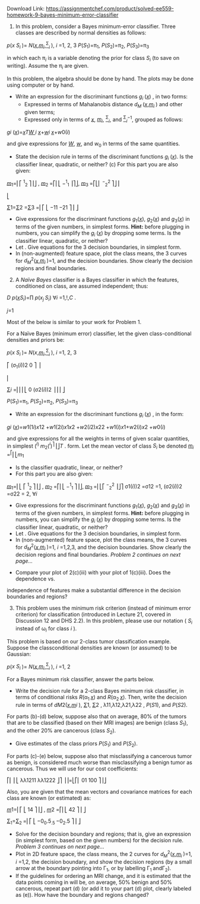 Download Link: https://assignmentchef.com/product/solved-ee559-homework-9-bayes-minimum-error-classifier
<br>



<ol>

 <li>In this problem, consider a Bayes minimum-error classifier. Three classes are described by normal densities as follows:</li>

</ol>

<em>p</em>(<em>x S<sub>i </sub></em>)=   <em>N</em>(<em><u>x</u></em>,<em><u>m</u><sub>i</sub></em>,<u><sup>Σ</sup></u><em><sub>i </sub></em>),   <em>i </em>=1, 2, 3 <em>P</em>(<em>S</em><sub>1</sub>)=π<sub>1</sub>, <em>P</em>(<em>S</em><sub>2</sub>)=π<sub>2</sub>, <em>P</em>(<em>S</em><sub>3</sub>)=π<sub>3</sub>

in which each π<em><sub>i</sub></em> is a variable denoting the prior for class <em>S<sub>i</sub></em> (to save on writing).  Assume the π<em><sub>i</sub></em> are given.

In this problem, the algebra should be done by hand.  The plots may be done using computer or by hand.

<ul>

 <li>Write an expression for the discriminant functions <em>g<sub>i </sub></em>(<em><u>x</u></em>) , in two forms:

  <ul>

   <li>Expressed in terms of Mahalanobis distance <em>d<sub>M </sub></em>(<em><u>x</u></em>,<em><u>m</u><sub>i </sub></em>) and other given terms;</li>

   <li>Expressed only in terms of <em><u>x</u></em>, <em><u>m</u><sub>i</sub></em>, <u><sup>Σ</sup></u><em><sub>i</sub></em>, and <u><sup>Σ</sup></u><em><sub>i</sub></em><sup>−1</sup>, grouped as follows:</li>

  </ul></li>

</ul>

<em>g</em><em>i </em>(<em><u>x</u></em>)=<em><u>x</u></em><em>T<u>W </u></em><em>i <u>x</u></em>+<em><u>w</u></em><em>i <u>x</u></em>+<em>w</em>0(<em>i</em>)

and give expressions for <em><u>W</u></em>, <em><u>w</u></em>, and <em>w</em><sub>0</sub> in terms of the same quantities.

<ul>

 <li>State the decision rule in terms of the discriminant functions <em>g<sub>i </sub></em>(<em><u>x</u></em>). Is the classifier linear, quadratic, or neither? (c) For this part you are also given:</li>

</ul>

<em><u>m</u></em><sub>1</sub>=⎢⎡   <sup>1</sup><sub>2 </sub>⎤⎥⎦ ,   <em><u>m</u></em><sub>2 </sub>=⎡⎢⎣ −<sup>1</sup><sub>1 </sub>⎥⎤⎦, <em><u>m</u></em><sub>3 </sub>=⎡⎣⎢ <sup>−</sup><sub>2</sub><sup>2 </sup>⎤⎦⎥ <sub>  </sub>

⎣

<u>Σ</u>1=<u>Σ</u>2 =<u>Σ</u>3 =⎢⎡ ⎣   −11 −21 ⎤⎥ ⎦

<ul>

 <li>Give expressions for the discriminant functions <em>g</em><sub>1</sub>(<em><u>x</u></em>), <em>g</em><sub>2</sub>(<em><u>x</u></em>) and <em>g</em><sub>3</sub>(<em><u>x</u></em>) in terms of the given numbers, in simplest forms. <strong>Hint:</strong> before plugging in numbers, you can simplify the <em>g<sub>i </sub></em>(<em><u>x</u></em>) by dropping some terms.  Is the classifier linear, quadratic, or neither?</li>

 <li>Let . Give equations for the 3 decision boundaries, in simplest form.</li>

 <li>In (non-augmented) feature space, plot the class means, the 3 curves for <em>d<sub>M</sub></em><sup>2</sup>(<em><u>x</u></em>,<em><u>m</u><sub>i </sub></em>)=1, and the decision boundaries. Show clearly the decision regions and final boundaries.</li>

</ul>




<ol start="2">

 <li>A <em>Naïve Bayes</em> classifier is a Bayes classifier in which the features, conditioned on class, are assumed independent; thus:</li>

</ol>

<em>D p</em>(<em><u>x</u></em><em>S<sub>i</sub></em>)=∏ <em>p</em>(<em>x<sub>j </sub>S<sub>i</sub></em>) ∀<em>i </em>=1,!,<em>C </em>.

<em>          </em><em>j</em>=1

Most of the below is similar to your work for Problem 1.

For a Naïve Bayes (minimum error) classifier, let the given class-conditional densities and priors be:

<em>p</em>(<em>x S<sub>i </sub></em>)= <em>N</em>(<em>x</em>,<em><u>m</u><sub>i</sub></em>,<u><sup>Σ</sup></u><em><sub>i </sub></em>),   <em>i </em>=1, 2, 3

⎡ (σ<sub>1</sub>(<em>i</em>))2             0          ⎤ ⎥

⎢

<u>Σ</u><em>i </em>=⎢⎢⎢⎣              0         (σ2(<em>i</em>))2 ⎥⎥⎥ ⎦

<em>P</em>(<em>S</em><sub>1</sub>)=π<sub>1</sub>, <em>P</em>(<em>S</em><sub>2</sub>)=π<sub>2</sub>, <em>P</em>(<em>S</em><sub>3</sub>)=π<sub>3</sub>

<ul>

 <li>Write an expression for the discriminant functions <em>g<sub>i </sub></em>(<em><u>x</u></em>) , in the form:</li>

</ul>

<em>g</em><em>i </em>(<em><u>x</u></em>)=<em>w</em>1(1<em>i</em>)<em>x</em>12 +<em>w</em>1(2<em>i</em>)<em>x</em>1<em>x</em>2 +<em>w</em>2(<em>i</em>2)<em>x</em>22 +<em>w</em>1(<em>i</em>)<em>x</em>1+<em>w</em>2(<em>i</em>)<em>x</em>2 +<em>w</em>0(<em>i</em>)

and give expressions for all the weights in terms of given scalar quantities, in simplest (<em><sup>i</sup></em><sup>) </sup><em>m</em><sub>2</sub>(<em><sup>i</sup></em>)<sup>⎤</sup>⎥⎦<em>T   </em>.   form.  Let the mean vector of class <em>S<sub>i</sub></em>  be denoted <em><u>m</u><sub>i </sub></em>=<sup>⎡</sup>⎢⎣<em>m</em><sub>1</sub>

<ul>

 <li>Is the classifier quadratic, linear, or neither?</li>

 <li>For this part you are also given:</li>

</ul>

<em><u>m</u></em><sub>1</sub>=⎢⎣ ⎡   <sup>1</sup><sub>2 </sub>⎤⎥⎦ ,   <em><u>m</u></em><sub>2 </sub>=⎡⎢⎣ −<sup>1</sup><sub>1 </sub>⎤⎥⎦, <em><u>m</u></em><sub>3 </sub>=⎢⎣⎡ <sup>−</sup><sub>2</sub><sup>2 </sup>⎥⎦⎤ σ1(<em>i</em>))2 =σ12 =1, (σ2(<em>i</em>))2 =σ22 = 2, ∀<em>i</em>

<ul>

 <li>Give expressions for the discriminant functions <em>g</em><sub>1</sub>(<em><u>x</u></em>), <em>g</em><sub>2</sub>(<em><u>x</u></em>) and <em>g</em><sub>3</sub>(<em><u>x</u></em>) in terms of the given numbers, in simplest forms. <strong>Hint:</strong> before plugging in numbers, you can simplify the <em>g<sub>i </sub></em>(<em><u>x</u></em>) by dropping some terms.  Is the classifier linear, quadratic, or neither?</li>

 <li>Let . Give equations for the 3 decision boundaries, in simplest form.</li>

 <li>In (non-augmented) feature space, plot the class means, the 3 curves for <em>d<sub>M</sub></em><sup>2</sup>(<em><u>x</u></em>,<em><u>m</u><sub>i </sub></em>)=1, <em>i </em>=1,2,3, and the decision boundaries. Show clearly the decision regions and final boundaries.   <em>Problem 2 continues on next page… </em></li>

</ul>

<ul>

 <li>Compare your plot of 2(c)(iii) with your plot of 1(c)(iii). Does the dependence vs.</li>

</ul>

independence of features make a substantial difference in the decision boundaries and regions?




<ol start="3">

 <li>This problem uses the minimum risk criterion (instead of minimum error criterion) for classification (introduced in Lecture 21, covered in Discussion 12 and DHS 2.2). In this problem, please use our notation (<em> S<sub>i</sub></em> instead of <em><sub> </sub></em>ω<em><sub>i</sub></em> for class <em>i</em> ).</li>

</ol>

This problem is based on our 2-class tumor classification example.  Suppose the classconditional densities are known (or assumed) to be Gaussian:

<em>p</em>(<em>x S<sub>i </sub></em>)= <em>N</em>(<em><u>x</u></em>,<em><u>m</u><sub>i</sub></em>,<u><sup>Σ</sup></u><em><sub>i </sub></em>),   <em>i </em>=1, 2

For a Bayes minimum risk classifier, answer the parts below.

<ul>

 <li>Write the decision rule for a 2-class Bayes minimum risk classifier, in terms of conditional risks <em>R</em>(α<sub>1 </sub><em><u>x</u></em>) and <em>R</em>(α<sub>2 </sub><em><u>x</u></em>).  Then, write the decision rule in terms of <em>d</em><em>M</em>2(<em><u>x</u></em>,<em><u>m</u></em><em>i </em>), <u>Σ</u>1, <u>Σ</u>2 , λ11,λ12,λ21,λ22 , <em>P</em>(<em>S</em>1), and <em>P</em>(<em>S</em>2).</li>

</ul>

For parts (b)-(d) below, suppose also that on average, 80% of the tumors that are to be classified (based on their MRI images) are benign (class <em>S</em><sub>1</sub>), and the other 20% are cancerous (class <em>S</em><sub>2</sub>).

<ul>

 <li>Give estimates of the class priors <em>P</em>(<em>S</em><sub>1</sub>) and <em>P</em>(<em>S</em><sub>2</sub>).</li>

</ul>

For parts (c)-(e) below, suppose also that misclassifying a cancerous tumor as benign, is considered much worse than misclassifying a benign tumor as cancerous.  Thus we will use for our cost coefficients:

⎡⎢ ⎢⎣ λλ1211 λλ1222 ⎦⎤ ⎥⎥=⎣⎡⎢ 01 100 ⎤⎥⎦

Also, you are given that the mean vectors and covariance matrices for each class are known (or estimated) as:

<em><u>m</u></em>1=⎢⎡ ⎣   14 ⎤⎥⎦ , <em><u>m</u></em>2 =⎡⎢⎣ 42 ⎤⎥ ⎦

<u>Σ</u><sub>1</sub>=<u>Σ</u><sub>2 </sub>=⎢⎡ ⎣   −0<sub>0</sub>.5<sub>.5 </sub>−0<sub>2</sub>.5 ⎤⎥ ⎦




<ul>

 <li>Solve for the decision boundary and regions; that is, give an expression (in simplest form, based on the given numbers) for the decision rule. <em>Problem 3 continues on next page… </em></li>

 <li>Plot in 2D feature space, the class means, the 2 curves for <em>d<sub>M</sub></em><sup>2</sup>(<em><u>x</u></em>,<em><u>m</u><sub>i </sub></em>)=1, <em>i </em>=1,2, the decision boundary, and show the decision regions (by a small arrow at the boundary pointing into Γ<sub>1</sub>, or by labelling Γ<sub>1 </sub>andΓ<sub>2</sub>).</li>

 <li>If the guidelines for ordering an MRI change, and it is estimated that the data points coming in will be, on average, 50% benign and 50% cancerous, repeat part (d) (or add it to your part (d) plot, clearly labeled as (e)). How have the boundary and regions changed?</li>

</ul>








